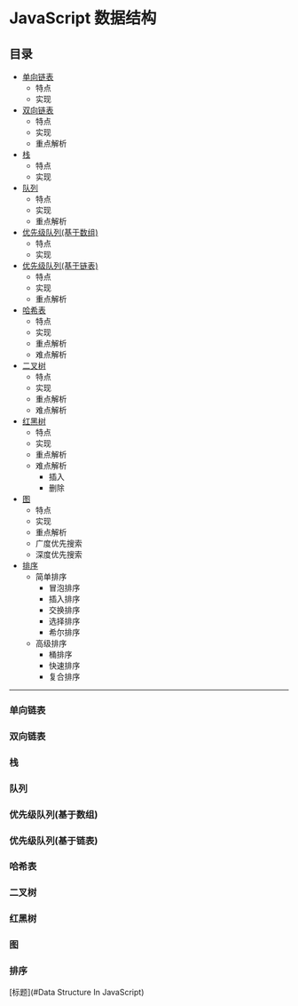 # **JavaScript  数据结构** 

## **目录**
* [单向链表](#单向链表)
    * 特点
    * 实现
* [双向链表](#双向链表)
    * 特点
    * 实现
    * 重点解析
* [栈](#栈)
    * 特点
    * 实现
* [队列](#队列)
    * 特点
    * 实现
    * 重点解析
* [优先级队列(基于数组)](#优先级队列(基于数组))
    * 特点
    * 实现
* [优先级队列(基于链表)](#优先级队列(基于链表))
    * 特点
    * 实现
    * 重点解析
* [哈希表](#哈希表)
    * 特点
    * 实现
    * 重点解析
    * 难点解析
* [二叉树](#二叉树)
    * 特点
    * 实现
    * 重点解析
    * 难点解析
* [红黑树](#红黑树)
    * 特点
    * 实现
    * 重点解析
    * 难点解析
        * 插入
        * 删除
* [图](#图)
    * 特点
    * 实现
    * 重点解析
    * 广度优先搜索
    * 深度优先搜索
* [排序](#排序)
    * 简单排序
        * 冒泡排序
        * 插入排序
        * 交换排序
        * 选择排序
        * 希尔排序
    * 高级排序
        * 桶排序
        * 快速排序
        * 复合排序

***
###  单向链表
###  双向链表
###  栈
###  队列
###  优先级队列(基于数组)
###  优先级队列(基于链表)
###  哈希表
###  二叉树
###  红黑树
###  图
###  排序
[标题](#Data Structure  In JavaScript)
